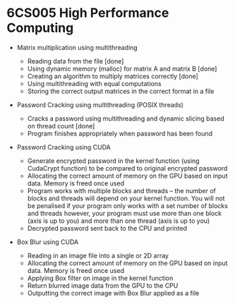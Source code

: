# 6CS005 High Performance Computing

- Matrix multiplication using multithreading

  - Reading data from the file [done]
  - Using dynamic memory (malloc) for matrix A and matrix B [done]
  - Creating an algorithm to multiply matrices correctly [done]
  - Using multithreading with equal computations
  - Storing the correct output matrices in the correct format in a file

- Password Cracking using multithreading (POSIX threads)

  - Cracks a password using multithreading and dynamic slicing based on thread count [done]
  - Program finishes appropriately when password has been found

- Password Cracking using CUDA

  - Generate encrypted password in the kernel function (using CudaCrypt function) to be compared to original encrypted password
  - Allocating the correct amount of memory on the GPU based on input data. Memory is freed once used
  - Program works with multiple blocks and threads – the number of blocks and threads will depend on your kernel function. You will not be penalised if your program only works with a set number of blocks and threads however, your program must use more than one block (axis is up to you) and more than one thread (axis is up to you)
  - Decrypted password sent back to the CPU and printed

- Box Blur using CUDA
  - Reading in an image file into a single or 2D array
  - Allocating the correct amount of memory on the GPU based on input data. Memory is freed once used
  - Applying Box filter on image in the kernel function
  - Return blurred image data from the GPU to the CPU
  - Outputting the correct image with Box Blur applied as a file
